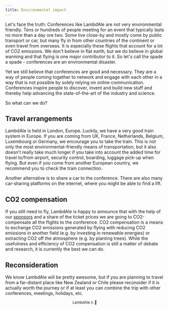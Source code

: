 ```yaml
---
title: Environmental impact
---
```

Let's face the truth: Conferences like LambdAle are not very environmental friendly. Tens or hundreds of people meeting for an event that typically lasts no more than a day ore two. Some live close-by and mostly come by public transport or car, but many fly in from other countries of the continent or even travel from overseas. It is especially these flights that account for a lot of CO2 emissions. We don't believe in flat earth, but we do believe in global warming and that flying is one major contributor to it. So let's call the spade a spade - conferences are an environmental disaster.

Yet we still believe that conferences are good and necessary. They are a way of people coming together to network and engage with each other in a way that is not possible by solely relying on online communication. Conferences inspire people to discover, invent and build new stuff and thereby help advancing the state-of-the-art of the industry and science.

So what can we do?

## Travel arrangements
LambdAle is held in London, Europe. Luckily, we have a very good train system in Europe. If you are coming from UK, France, Netherlands, Belgium, Luxembourg or Germany, we encourage you to take the train. This is not only the most environmental-friendly means of transportation, but it also doesn't really take much longer if you take into account the added time for travel to/from airport, security control, boarding, luggage pick-up when flying. But even if you come from another European country, we recommend you to check the train connection.

Another alternative is to share a car to the conference. There are also many car-sharing platforms on the internet, where you might be able to find a lift.

## CO2 compensation
If you still need to fly, LambdAle is happy to announce that with the help of our [sponsors](/sponsors) and a share of the ticket prices we are going to CO2-compensate all the flights to the conference. CO2 compensation is a means to exchange CO2 emissions generated by flying with reducing CO2 emissions in another field (e.g. by investing in renewable energies) or extracting CO2 off the atmosphere (e.g. by planting trees). While the usefulness and efficiency of CO2 compensation is still a matter of debate and research, it is currently the best we can do.

## Reconsideration
We know LambdAle will be pretty awesome, but if you are planning to travel from a far-distant place like New Zealand or Chile please reconsider if it is actually worth the journey or if at least you can combine the trip with other conferences, meetings, holidays, etc.

<center><sub>LambdAle λ 🌳</sub></center>

